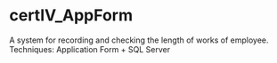 # certIV_AppForm
A system for recording and checking the length of works of employee.
Techniques: Application Form + SQL Server
